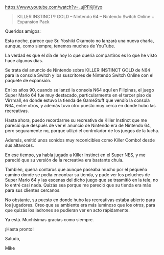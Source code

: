 https://www.youtube.com/watch?v=_ujPFKjIVyo

> KILLER INSTINCT® GOLD – Nintendo 64 – Nintendo Switch Online + Expansion Pack 

Queridos amigos:

Esta noche, parece que Sr. Yoshiki Okamoto no lanzará una nueva charla, aunque, como siempre, tenemos muchos de YouTube.

La verdad es que el día de hoy lo que quería compartiros es lo que he visto hace algunos días.

Se trata del anuncio de Nintendo sobre KILLER INSTINCT GOLD de N64 para la consola Switch y los suscritores de Nintendo Switch Online con el paquete de expansión. 

En los años 90, cuando se lanzó la consola N64 aquí en Filipinas, el juego Super Mario 64 fue muy destacado, particularmente en el tercer piso de Virrmall, en donde estuvo la tienda de GameStuff que vendío la consola N64, entre otros, y además tuvo otro puesto muy cerca en donde hubo las recreativas. 

Hasta ahora, puedo recordarme su recreativa de Killer Instinct que me pareció que después de ver el anuncio de Nintendo era de Nintendo 64, pero seguramente no, porque utlizó el controlador de los juegos de la lucha.

Además, emitió unos sonidos muy reconicibles como Killer Combo! desde sus altavoces.

En ese tiempo, ya había jugado a Killer Instinct en el Super NES, y me pareció que su versión de la recreativa era bastante chula.

También, quería contaros que aunque paseaba mucho por el pequeño camino donde se podía encontrar su tienda, y pude ver los peluches de Super Mario 64 y las escenas del dicho juego que se trasmitió en la tele, no lo entré casi nada. Quizás sea porque me pareció que su tienda era más para sus clientes cercanos. 

No obstante, su puesto en donde hubo las recreativas estaba abierto para los jugadores. Creo que su ambiente era más luminoso que los otros, para que quizás los ladrones se pudieran ver en acto rápidamente. 

Ya está. Muchísimas gracias como siempre.

¡Hasta pronto!

Saludo,

Mike
